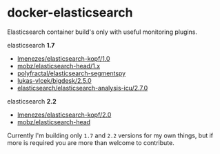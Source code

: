 # docker-elasticsearch

Elasticsearch container build's only with useful monitoring plugins.

elasticsearch **1.7**

-   [lmenezes/elasticsearch-kopf/1.0][1]
-   [mobz/elasticsearch-head/1.x][2]
-   [polyfractal/elasticsearch-segmentspy][3]
-   [lukas-vlcek/bigdesk/2.5.0][4]
-   [elasticsearch/elasticsearch-analysis-icu/2.7.0][5]

elasticsearch **2.2**

-   [lmenezes/elasticsearch-kopf/2.0][1]
-   [mobz/elasticsearch-head][2]

Currently I'm building only `1.7` and `2.2` versions for my own things,
but if more is required you are more than welcome to contribute.

[1]: https://github.com/lmenezes/elasticsearch-kopf
[2]: https://github.com/mobz/elasticsearch-head
[3]: https://github.com/polyfractal/elasticsearch-segmentspy
[4]: https://github.com/lukas-vlcek/bigdesk
[5]: https://github.com/elastic/elasticsearch-analysis-icu
